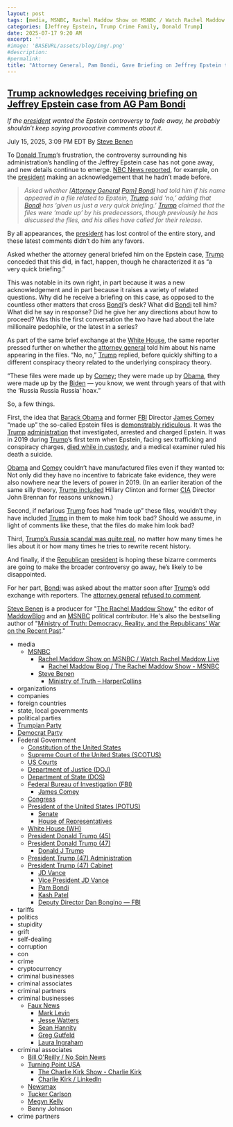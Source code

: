 ```yaml
---
layout: post
tags: [media, MSNBC, Rachel Maddow Show on MSNBC / Watch Rachel Maddow Live, Rachel Maddow Blog / The Rachel Maddow Show - MSNBC, Steve Benen, Ministry of Truth – HarperCollins, organizations, companies, foreign countries, state local governments, political parties, Trumpian Party, Democrat Party, Federal Government, Constitution of the United States, Supreme Court of the United States (SCOTUS), US Courts, Department of Justice (DOJ), Department of State (DOS), Federal Bureau of Investigation (FBI), James Comey, Congress, President of the United States (POTUS), Senate, House of Representatives, White House (WH), President Donald Trump (45), President Donald Trump (47), Donald J Trump, President Trump (47) Administration, President Trump (47) Cabinet, JD Vance, Vice President JD Vance, Pam Bondi, Kash Patel, Deputy Director Dan Bongino — FBI, tariffs, politics, stupidity, grift, self-dealing, corruption, con, crime, cryptocurrency, criminal businesses, criminal associates, criminal partners, criminal businesses, Faux News, Mark Levin, Jesse Watters, Sean Hannity, Greg Gutfeld, Laura Ingraham, criminal associates, Bill O’Reilly / No Spin News, Turning Point USA, The Charlie Kirk Show - Charlie Kirk, Charlie Kirk / LinkedIn, Newsmax, Tucker Carlson, Megyn Kelly, Benny Johnson, crime partners]
categories: [Jeffrey Epstein, Trump Crime Family, Donald Trump]
date: 2025-07-17 9:20 AM
excerpt: ''
#image: 'BASEURL/assets/blog/img/.png'
#description:
#permalink:
title: "Attorney General, Pam Bondi, Gave Briefing on Jeffrey Epstein to Trump"
---
```



## [Trump acknowledges receiving briefing on Jeffrey Epstein case from AG Pam Bondi](https://www.msnbc.com/rachel-maddow-show/maddowblog/jeffrey-epstein-files-trump-pam-bondi-briefing-rcna218948)

*If the [president](https://www.whitehouse.gov/) wanted the Epstein controversy to fade away, he probably shouldn’t keep saying provocative comments about it.*

July 15, 2025, 3:09 PM EDT
By [Steve Benen](https://www.msnbc.com/author/steve-benen-ncpn433601)

To [Donald Trump](https://www.donaldjtrump.com/)’s frustration, the controversy surrounding his administration’s handling of the Jeffrey Epstein case has not gone away, and new details continue to emerge. [NBC News reported](https://www.nbcnews.com/politics/trump-administration/live-blog/trump-mike-waltz-tariffs-immigration-arizona-grijalva-live-updates-rcna218470/rcrd85037?canonicalCard=true), for example, on the [president](https://www.whitehouse.gov/) making an acknowledgement that he hadn’t made before.

> *Asked whether [[Attorney General](https://www.justice.gov/) [Pam\] Bondi](https://www.justice.gov/ag/staff-profile/meet-attorney-general) had told him if his name appeared in a file related to Epstein, [Trump](https://www.donaldjtrump.com/) said ‘no,’ adding that [Bondi](https://www.justice.gov/ag/staff-profile/meet-attorney-general) has ‘given us just a very quick briefing.’ [Trump](https://www.donaldjtrump.com/) claimed that the files were ‘made up’ by his predecessors, though previously he has discussed the files, and his allies have called for their release.*

By all appearances, the [president](https://www.whitehouse.gov/) has lost control of the entire story, and these latest comments didn’t do him any favors.

Asked whether the attorney general briefed him on the Epstein case, [Trump](https://www.donaldjtrump.com/) conceded that this did, in fact, happen, though he characterized it as “a very quick briefing.”

This was notable in its own right, in part because it was a new acknowledgement and in part because it raises a variety of related questions. Why did he receive a briefing on this case, as opposed to the countless other matters that cross [Bondi](https://www.justice.gov/ag/staff-profile/meet-attorney-general)’s desk? What did [Bondi](https://www.justice.gov/ag/staff-profile/meet-attorney-general) tell him? What did he say in response? Did he give her any directions about how to proceed? Was this the first conversation the two have had about the late millionaire pedophile, or the latest in a series?

As part of the same brief exchange at the [White House](https://www.whitehouse.gov/), the same reporter pressed further on whether the [attorney general](https://www.justice.gov/) told him about his name appearing in the files. “No, no,” [Trump](https://www.donaldjtrump.com/) replied, before quickly shifting to a different conspiracy theory related to the underlying conspiracy theory.

“These files were made up by [Comey](https://www.fbi.gov/history/directors/james-b-comey); they were made up by [Obama](https://obamawhitehouse.archives.gov/), they were made up by the [Biden](https://bidenwhitehouse.archives.gov/) — you know, we went through years of that with the ‘Russia Russia Russia’ hoax.”

So, a few things.

First, the idea that [Barack Obama](https://obamawhitehouse.archives.gov/) and former [FBI](https://www.fbi.gov/) Director [James Comey](https://www.fbi.gov/history/directors/james-b-comey) “made up” the so-called Epstein files is [demonstrably ridiculous](https://www.msnbc.com/rachel-maddow-show/maddowblog/jeffrey-epstein-trump-rolls-new-conspiracy-theory-conspiracy-theory-rcna218606). It was the [Trump](https://www.donaldjtrump.com/) [administration](https://www.whitehouse.gov/administration/) that investigated, arrested and charged Epstein. It was in 2019 during [Trump](https://www.donaldjtrump.com/)’s first term when Epstein, facing sex trafficking and conspiracy charges, [died while in custody](https://www.nbcnews.com/news/us-news/jeffrey-epstein-died-suicide-manhattan-jail-cell-medical-examiner-says-n1041571), and a medical examiner ruled his death a suicide.

[Obama](https://obamawhitehouse.archives.gov/) and [Comey](https://www.fbi.gov/history/directors/james-b-comey) couldn’t have manufactured files even if they wanted to: Not only did they have no incentive to fabricate fake evidence, they were also nowhere near the levers of power in 2019. (In an earlier iteration of the same silly theory, [Trump included](https://www.msnbc.com/rachel-maddow-show/maddowblog/jeffrey-epstein-trump-rolls-new-conspiracy-theory-conspiracy-theory-rcna218606) Hillary Clinton and former [CIA](https://www.cia.gov/) Director John Brennan for reasons unknown.)

Second, if nefarious [Trump](https://www.donaldjtrump.com/) foes had “made up” these files, wouldn’t they have included [Trump](https://www.donaldjtrump.com/) in them to make him took bad? Should we assume, in light of comments like these, that the files do make him look bad?

Third, [Trump’s Russia scandal was quite real](https://www.msnbc.com/rachel-maddow-show/maddowblog/defend-trump-gop-pretends-russia-scandal-wasnt-real-rcna75749), no matter how many times he lies about it or how many times he tries to rewrite recent history.

And finally, if the [Republican](https://www.gop.com/) [president](https://www.whitehouse.gov/) is hoping these bizarre comments are going to make the broader controversy go away, he’s likely to be disappointed.

For her part, [Bondi](https://www.justice.gov/ag/staff-profile/meet-attorney-general) was asked about the matter soon after [Trump](https://www.donaldjtrump.com/)’s odd exchange with reporters. The [attorney general](https://www.justice.gov/) [refused to comment](https://bsky.app/profile/atrupar.com/post/3ltzjwupluq2h).

[Steve Benen](https://www.msnbc.com/author/steve-benen-ncpn433601) is a producer for "[The Rachel Maddow Show](https://www.msnbc.com/rachel-maddow-show)," the editor of [MaddowBlog](https://www.msnbc.com/maddowblog) and an [MSNBC](https://www.msnbc.com/) political contributor. He's also the bestselling author of "[Ministry of Truth: Democracy, Reality, and the Republicans' War on the Recent Past](https://www.harpercollins.com/products/ministry-of-truth-steve-benen)."

- media
    - [MSNBC](https://www.msnbc.com/)
        - [Rachel Maddow Show on MSNBC / Watch Rachel Maddow Live](https://www.msnbc.com/rachel-maddow-show)
            - [Rachel Maddow Blog / The Rachel Maddow Show - MSNBC](https://www.msnbc.com/maddowblog)
        - [Steve Benen](https://www.msnbc.com/author/steve-benen-ncpn433601)
            - [Ministry of Truth – HarperCollins](https://www.harpercollins.com/products/ministry-of-truth-steve-benen)
- organizations 
- companies
- foreign countries 
- state, local governments
- political parties 
- [Trumpian Party](https://www.gop.com/)
- [Democrat Party](https://www.democrats.org/)
- Federal Government 
    - [Constitution of the United States](https://constitution.congress.gov/)
    - [Supreme Court of the United States (SCOTUS)](https://www.supremecourt.gov/)
    - [US Courts](https://www.uscourts.gov/)
    - [Department of Justice (DOJ)](https://www.justice.gov/)
   - [Department of State (DOS)](https://www.state.gov/)
    - [Federal Bureau of Investigation (FBI)](https://www.fbi.gov/)
        - [James Comey](https://www.fbi.gov/history/directors/james-b-comey)
    - [Congress](https;//www.congress.gov/)
    - [President of the United States (POTUS)](https://www.whitehouse.gov/)
        - [Senate](https://www.senate.gov/)
        - [House of Representatives](https://www.house.gov/)
    - [White House (WH)](https://www.whitehouse.gov/)
     - [President Donald Trump (45)](https://trumpwhitehouse.archives.gov/)
    - [President Donald Trump (47)](https://www.whitehouse.gov/administration/donald-j-trump/)
        - [Donald J Trump](https://www.donaldjtrump.com/)
    - [President Trump (47) Administration](https://www.whitehouse.gov/administration/)
    - [President Trump (47) Cabinet](https://www.whitehouse.gov/administration/the-cabinet/)
        - [JD Vance](https://www.linkedin.com/in/jd-vance-770a9047/)
        - [Vice President JD Vance](https://www.whitehouse.gov/administration/jd-vance/)
        - [Pam Bondi](https://www.justice.gov/ag/staff-profile/meet-attorney-general)
        - [Kash Patel](https://www.fbi.gov/about/leadership-and-structure/director-patel)
        - [Deputy Director Dan Bongino — FBI](https://www.fbi.gov/about/leadership-and-structure/deputy-director-dan-bongino)
- tariffs
- politics
- stupidity
- grift
- self-dealing
- corruption
- con
- crime
- cryptocurrency 
- criminal businesses
- criminal associates
- criminal partners
- criminal businesses
    - [Faux News](https://www.foxnews.com/)
        - [Mark Levin](https://www.foxnews.com/person/l/mark-levin)
        - [Jesse Watters](https://www.foxnews.com/person/w/jesse-watters)
        - [Sean Hannity](https://www.foxnews.com/person/h/sean-hannity)
        - [Greg Gutfeld](https://www.foxnews.com/person/g/greg-gutfeld)
        - [Laura Ingraham](https://www.foxnews.com/person/i/laura-ingraham)
- criminal associates
    - [Bill O'Reilly / No Spin News](https://www.billoreilly.com/)
    - [Turning Point USA](https://www.tpusa.com/)
        - [The Charlie Kirk Show - Charlie Kirk](https://www.charliekirk.com/)
        - [Charlie Kirk / LinkedIn](https://www.linkedin.com/in/charlie-kirk/)
    - [Newsmax](https://www.newsmax.com/)
    - [Tucker Carlson](https://tuckercarlson.com/)
    - [Megyn Kelly](https://www.megynkelly.com/)
    - Benny Johnson 
- crime partners
